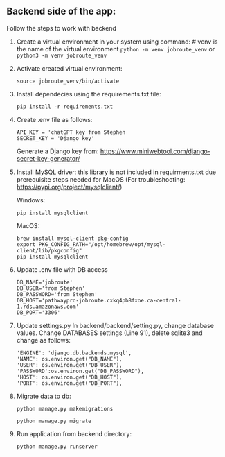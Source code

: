 ## Backend side of the app:

Follow the steps to work with backend

1. Create a virtual environment in your system using command:  # venv is the name of the virtual environment
    `python -m venv jobroute_venv` or `python3 -m venv jobroute_venv`
2. Activate created virtual environment:

    `source jobroute_venv/bin/activate`

3. Install dependecies using the requirements.txt file:

    `pip install -r requirements.txt`

4. Create .env file as follows:
    ```
    API_KEY = 'chatGPT key from Stephen
    SECRET_KEY = 'Django key'
    ```

    Generate a Django key from:
    https://www.miniwebtool.com/django-secret-key-generator/

5. Install MySQL driver: this library is not included in requirments.txt due prerequisite steps needed for MacOS (For troubleshooting: https://pypi.org/project/mysqlclient/)

    Windows:

    `pip install mysqlclient`

    MacOS:
    ```
    brew install mysql-client pkg-config
    export PKG_CONFIG_PATH="/opt/homebrew/opt/mysql-client/lib/pkgconfig"
    pip install mysqlclient
    ```

6.  Update .env file with DB access
    ```
    DB_NAME='jobroute'
    DB_USER='from Stephen'
    DB_PASSWORD='from Stephen'
    DB_HOST='pathwaypro-jobroute.cxkq4pb8fxoe.ca-central-1.rds.amazonaws.com'
    DB_PORT='3306'
    ```
7. Update settings.py
In backend/backend/setting.py, change database values.
Change DATABASES settings (Line 91), delete sqlite3 and change aa follows:

    ```
    'ENGINE': 'django.db.backends.mysql',
    'NAME': os.environ.get("DB_NAME"),
    'USER': os.environ.get("DB_USER"),
    'PASSWORD':os.environ.get("DB_PASSWORD"),
    'HOST': os.environ.get("DB_HOST"),
    'PORT': os.environ.get("DB_PORT"),

    ```

8. Migrate data to db:

    `python manage.py makemigrations`

    `python manage.py migrate`

9. Run application from backend directory:

    `python manage.py runserver`